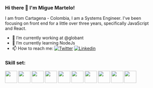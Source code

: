 ### Hi there 👋 I'm Migue Martelo!

I am from Cartagena - Colombia, I am a Systems Engineer. I've been focusing on front end for a little over three years, specifically JavaScript and React.

- 🔭 I’m currently working at @globant
- 🌱 I’m currently learning NodeJs
- 📫 How to reach me: [![Twitter](https://img.shields.io/badge/-Twitter-1ca0f1?style=flat-square&labelColor=1ca0f1&logo=twitter&logoColor=white&link=https://twitter.com/miguemartelo31)](https://twitter.com/miguemartelo31) [![Linkedin](https://img.shields.io/badge/-miguemartelo-blue?style=flat-square&logo=Linkedin&logoColor=white&link=https://www.linkedin.com/in/miguemartelo/)](https://www.linkedin.com/in/miguemartelo/) 

### Skill set:

<p align="left">
<img src="https://raw.githubusercontent.com/dustin100/dustin100/master/assests/html5-original.svg" height="auto" width="40">
<img src="https://raw.githubusercontent.com/dustin100/dustin100/master/assests/css3-original.svg" height="auto" width="40">
<img src="https://raw.githubusercontent.com/dustin100/dustin100/master/assests/javascript-plain.svg" height="auto" width="40">
<img src="https://raw.githubusercontent.com/dustin100/dustin100/master/assests/react-original.svg" height="auto" width="40">
<img src="https://raw.githubusercontent.com/dustin100/dustin100/master/assests/redux-original.svg" height="auto" width="40">
<img src="https://raw.githubusercontent.com/dustin100/dustin100/master/assests/sass-original.svg" height="auto" width="40">
<img src="https://raw.githubusercontent.com/dustin100/dustin100/master/assests/nodejs-original.svg" height="auto" width="40">
<img src="https://raw.githubusercontent.com/dustin100/dustin100/master/assests/express-original.svg" height="auto" width="40">
<img src="https://raw.githubusercontent.com/dustin100/dustin100/master/assests/mongodb-original.svg" height="auto" width="40">
<img src="https://raw.githubusercontent.com/dustin100/dustin100/master/assests/git-original.svg" height="auto" width="40">
</p>
